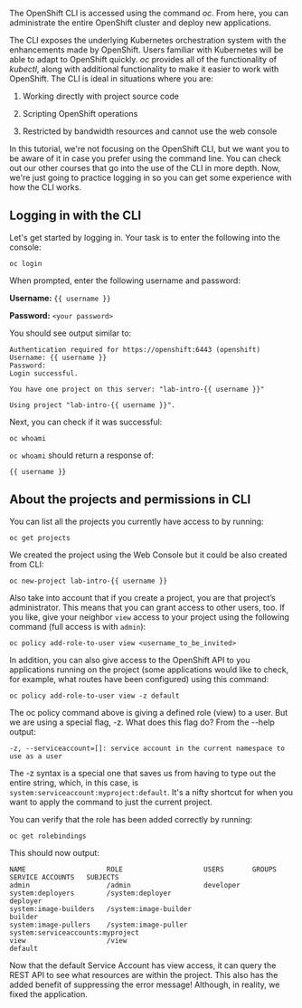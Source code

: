 
The OpenShift CLI is accessed using the command _oc_. From here, you can administrate the entire OpenShift cluster and deploy new applications.

The CLI exposes the underlying Kubernetes orchestration system with the enhancements made by OpenShift. Users familiar with Kubernetes will be able to adapt to OpenShift quickly. _oc_ provides all of the functionality of _kubectl_, along with additional functionality to make it easier to work with OpenShift. The CLI is ideal in situations where you are:

1) Working directly with project source code

2) Scripting OpenShift operations

3) Restricted by bandwidth resources and cannot use the web console

In this tutorial, we're not focusing on the OpenShift CLI, but we want you to be aware of it in case you prefer using the command line. You can check out our other courses that go into the use of the CLI in more depth. Now, we're just going to practice logging in so you can get some experience with how the CLI works.

## Logging in with the CLI
Let's get started by logging in. Your task is to enter the following into the console:

```execute
oc login
```

When prompted, enter the following username and password:

**Username:** `{{ username }}`

**Password:** `<your password>`


You should see output similar to:

```
Authentication required for https://openshift:6443 (openshift)
Username: {{ username }}
Password:
Login successful.

You have one project on this server: "lab-intro-{{ username }}"

Using project "lab-intro-{{ username }}".
```


Next, you can check if it was successful:

```execute
oc whoami
```

`oc whoami` should return a response of:

`{{ username }}`


## About the projects and permissions in CLI

You can list all the projects you currently have access to by running:

```execute
oc get projects
```

We created the project using the Web Console but it could be also created from CLI:

```
oc new-project lab-intro-{{ username }}
```

Also take into account that if you create a project, you are that project’s administrator. This means that you can grant access to other users, too. If you like, give your neighbor `view` access to your project using the following command (full access is with `admin`):

```
oc policy add-role-to-user view <username_to_be_invited>
```

In addition, you can also give access to the OpenShift API to you applications running on the project (some applications would like to check, for example, what routes have been configured) using this command:

```
oc policy add-role-to-user view -z default
```

The oc policy command above is giving a defined role (view) to a user. But we are using a special flag, -z. What does this flag do? From the --help output:

```
-z, --serviceaccount=[]: service account in the current namespace to use as a user
```

The -z syntax is a special one that saves us from having to type out the entire string, which, in this case, is `system:serviceaccount:myproject:default`. It's a nifty shortcut for when you want to apply the command to just the current project.

You can verify that the role has been added correctly by running:

```execute
oc get rolebindings
```

This should now output:

```
NAME                    ROLE                    USERS       GROUPS                             SERVICE ACCOUNTS   SUBJECTS
admin                   /admin                  developer
system:deployers        /system:deployer                                                       deployer
system:image-builders   /system:image-builder                                                  builder
system:image-pullers    /system:image-puller                system:serviceaccounts:myproject
view                    /view                                                                  default
```

Now that the default Service Account has view access, it can query the REST API to see what resources are within the project. This also has the added benefit of suppressing the error message! Although, in reality, we fixed the application.


